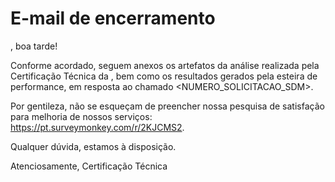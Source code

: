 # E-mail de encerramento

<SOLICITANTE>, boa tarde!

Conforme acordado, seguem anexos os artefatos da análise realizada pela Certificação Técnica da <APLICACAO>, bem como os resultados gerados pela esteira de performance, em resposta ao chamado <NUMERO_SOLICITACAO_SDM>.

Por gentileza, não se esqueçam de preencher nossa pesquisa de satisfação para melhoria de nossos serviços: https://pt.surveymonkey.com/r/2KJCMS2.

Qualquer dúvida, estamos à disposição.

Atenciosamente,
Certificação Técnica
